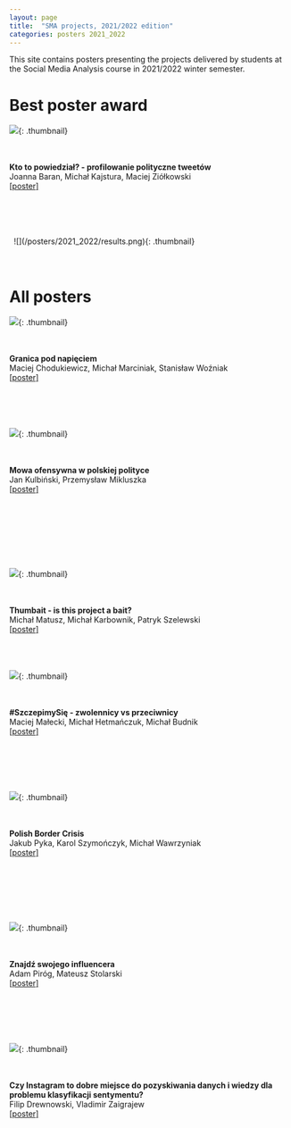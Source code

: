 ```yaml
---
layout: page
title:  "SMA projects, 2021/2022 edition"
categories: posters 2021_2022
---
```

<style>
  .thumbnail{
    width:200px;
    height:40%;
    float: left;
    border: 0px solid;
    border-color: #ccc;
    margin-right: 3%;
    margin-left: 5%;
    margin-bottom: 5%;
  }
    .thumbnail-oversized{
    width:30%;
    height:30%;
    float: left;
    border: 0px solid;
    border-color: #ccc;
    margin-right: 3%;
    margin-left: 5%;
    margin-bottom: 5%;
  }
  .description{
    margin-top: 20px;
    padding-top: 50px;
  }

</style>

This site contains posters presenting the projects delivered by students at the Social Media Analysis course in 2021/2022 winter semester.  




# Best poster award 

![](/posters/2021_2022/th/profiler.png){: .thumbnail}  
<p style=".description"><br /><br /><b>Kto to powiedział? - profilowanie polityczne tweetów</b><br />
Joanna Baran, Michał Kajstura, Maciej Ziółkowski<br />
<a href="/posters/2021_2022/pdf/profiler.pdf">[poster]</a>
<br />
<br />
&nbsp;
</p> 


<br />
<br />
&nbsp;
![](/posters/2021_2022/results.png){: .thumbnail}
<br />
<br />
&nbsp;



# All posters

![](/posters/2021_2022/th/granica.png){: .thumbnail}  
<p style=".description"><br /><br /><b>Granica pod napięciem</b><br />
Maciej Chodukiewicz, Michał Marciniak, Stanisław Woźniak<br />
<a href="/posters/2021_2022/pdf/granica.pdf">[poster]</a>
<br />
<br />
<br />
<br />
&nbsp;
</p> 

![](/posters/2021_2022/th/hejt.png){: .thumbnail}  
<p style=".description"><br /><br /><b>Mowa ofensywna w polskiej polityce</b><br />
Jan Kulbiński, Przemysław Mikluszka<br />
<a href="/posters/2021_2022/pdf/hejt.pdf">[poster]</a>
<br />
<br />
<br />
<br />
<br />
<br />
<br />
&nbsp;
</p> 

![](/posters/2021_2022/th/thumbait.png){: .thumbnail}  
<p style=".description"><br /><br /><b>Thumbait - is this project a bait?</b><br />
Michał Matusz, Michał Karbownik, Patryk Szelewski<br />
<a href="/posters/2021_2022/pdf/thumbait.pdf">[poster]</a>
<br />
<br />
<br />
&nbsp;
</p> 

![](/posters/2021_2022/th/szczepienia.png){: .thumbnail}  
<p style=".description"><br /><br /><b>#SzczepimySię - zwolennicy vs przeciwnicy</b><br />
Maciej Małecki, Michał Hetmańczuk, Michał Budnik<br />
<a href="/posters/2021_2022/pdf/szczepienia.pdf">[poster]</a>
<br />
<br />
<br />
<br />
<br />
&nbsp;
</p> 

![](/posters/2021_2022/th/crisis.png){: .thumbnail}  
<p style=".description"><br /><br /><b>Polish Border Crisis</b><br />
Jakub Pyka, Karol Szymończyk, Michał Wawrzyniak<br />
<a href="/posters/2021_2022/pdf/crisis.pdf">[poster]</a>
<br />
<br />
<br />
<br />
<br />
<br />
&nbsp;
</p> 


![](/posters/2021_2022/th/influencer.png){: .thumbnail}  
<p style=".description"><br /><br /><b>Znajdź swojego influencera</b><br />
Adam Piróg, Mateusz Stolarski<br />
<a href="/posters/2021_2022/pdf/influencer.pdf">[poster]</a>
<br />
<br />
<br />
<br />
<br />
&nbsp;
</p> 


![](/posters/2021_2022/th/instagram.png){: .thumbnail}  
<p style=".description"><br /><br /><b>Czy Instagram to dobre miejsce do pozyskiwania danych i wiedzy dla problemu klasyfikacji sentymentu?</b><br />
Filip Drewnowski, Vladimir Zaigrajew<br />
<a href="/posters/2021_2022/pdf/instagram.pdf">[poster]</a>
<br />
<br />
<br />
&nbsp;
</p> 
